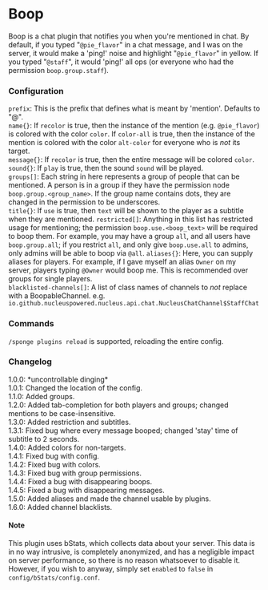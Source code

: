 # Boop

Boop is a chat plugin that notifies you when you're mentioned in chat. By default, if you typed "`@pie_flavor`" in a chat message, and I was on the server, it would make a 'ping!' noise and highlight "`@pie_flavor`" in yellow. If you typed "`@staff`", it would 'ping!' all ops (or everyone who had the permission `boop.group.staff`).

### Configuration

`prefix`: This is the prefix that defines what is meant by 'mention'. Defaults to "@".  
`name{}`: If `recolor` is true, then the instance of the mention (e.g. `@pie_flavor`) is colored with the color `color`. If `color-all` is true, then the instance of the mention is colored with the color `alt-color` for everyone who is _not_ its target.  
`message{}`: If `recolor` is true, then the entire message will be colored `color`.  
`sound{}`: If `play` is true, then the sound `sound` will be played.  
`groups[]`: Each string in here represents a group of people that can be mentioned. A person is in a group if they have the permission node `boop.group.<group_name>`. If the group name contains dots, they are changed in the permission to be underscores.  
`title{}`: If `use` is true, then `text` will be shown to the player as a subtitle when they are mentioned.
`restricted[]`: Anything in this list has restricted usage for mentioning; the permission `boop.use.<boop_text>` will be required to boop them. For example, you may have a group `all`, and all users have `boop.group.all`; if you restrict `all`, and only give `boop.use.all` to admins, only admins will be able to boop via `@all`.
`aliases{}`: Here, you can supply aliases for players. For example, if I gave myself an alias `Owner` on my server, players typing `@Owner` would boop me. This is recommended over groups for single players.  
`blacklisted-channels[]`: A list of class names of channels to _not_ replace with a BoopableChannel. e.g. `io.github.nucleuspowered.nucleus.api.chat.NucleusChatChannel$StaffChat`

### Commands

`/sponge plugins reload` is supported, reloading the entire config.

### Changelog

1.0.0: \*uncontrollable dinging\*  
1.0.1: Changed the location of the config.  
1.1.0: Added groups.  
1.2.0: Added tab-completion for both players and groups; changed mentions to be case-insensitive.  
1.3.0: Added restriction and subtitles.  
1.3.1: Fixed bug where every message booped; changed 'stay' time of subtitle to 2 seconds.  
1.4.0: Added colors for non-targets.  
1.4.1: Fixed bug with config.  
1.4.2: Fixed bug with colors.  
1.4.3: Fixed bug with group permissions.  
1.4.4: Fixed a bug with disappearing boops.  
1.4.5: Fixed a bug with disappearing messages.  
1.5.0: Added aliases and made the channel usable by plugins.  
1.6.0: Added channel blacklists.

#### Note

This plugin uses bStats, which collects data about your server. This data is in no way intrusive, is completely anonymized, and has a negligible impact on server performance, so there is no reason whatsoever to disable it. However, if you wish to anyway, simply set `enabled` to `false` in `config/bStats/config.conf`.
